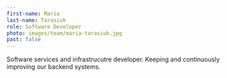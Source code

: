 ```yaml
---
first-name: Maria
last-name: Tarasiuk
role: Software Developer
photo: images/team/maria-tarasiuk.jpg
past: false
---
```

Software services and infrastrucutre developer. Keeping and continuously
improving our backend systems.
